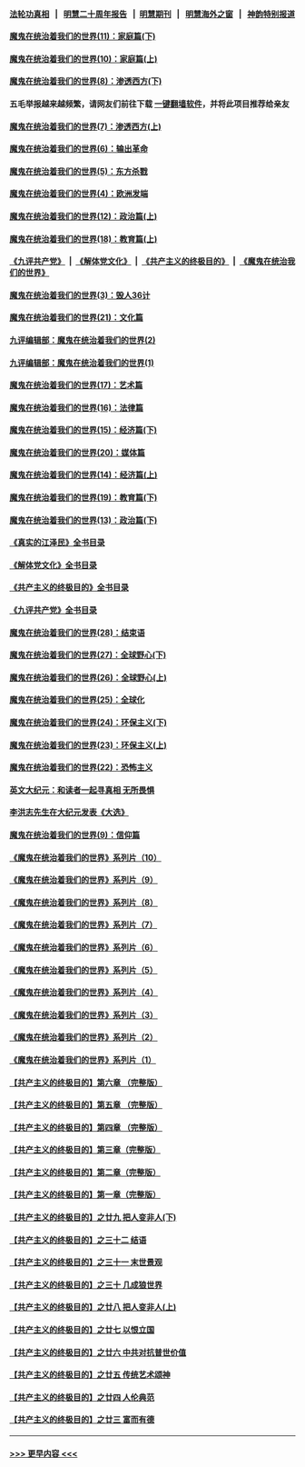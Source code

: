 #### [法轮功真相](https://github.com/gfw-breaker/truth/blob/master/README.md?t=0) &nbsp;&nbsp;|&nbsp;&nbsp; [明慧二十周年报告](https://github.com/gfw-breaker/mh-reports/blob/master/README.md?t=0) &nbsp;&nbsp;|&nbsp;&nbsp;[明慧期刊](https://github.com/gfw-breaker/mh-qikan) &nbsp;&nbsp;|&nbsp;&nbsp; [明慧海外之窗](https://github.com/gfw-breaker/mh-news/blob/master/README.md?t=0) &nbsp;&nbsp;|&nbsp;&nbsp; [神韵特别报道](https://github.com/gfw-breaker/mh-news/blob/master/shenyun.md?t=0)
#### [魔鬼在统治着我们的世界(11)：家庭篇(下)](../pages/nsc422/n10440961.md?t=12041750) 
#### [魔鬼在统治着我们的世界(10)：家庭篇(上)](../pages/nsc422/n10435448.md?t=12041750) 
#### [魔鬼在统治着我们的世界(8)：渗透西方(下)](../pages/nsc422/n10429603.md?t=12041750) 
#### 五毛举报越来越频繁，请网友们前往下载 [一键翻墙软件](https://github.com/gfw-breaker/ssr-accounts)，并将此项目推荐给亲友
#### [魔鬼在统治着我们的世界(7)：渗透西方(上)](../pages/nsc422/n10426013.md?t=12041750) 
#### [魔鬼在统治着我们的世界(6)：输出革命](../pages/nsc422/n10421536.md?t=12041750) 
#### [魔鬼在统治着我们的世界(5)：东方杀戮](../pages/nsc422/n10417707.md?t=12041750) 
#### [魔鬼在统治着我们的世界(4)：欧洲发端](../pages/nsc422/n10414890.md?t=12041750) 
#### [魔鬼在统治着我们的世界(12)：政治篇(上)](../pages/nsc422/n10444576.md?t=12041750) 
#### [魔鬼在统治着我们的世界(18)：教育篇(上)](../pages/nsc422/n10526970.md?t=12041750) 
#### [《九评共产党》](https://github.com/begood0513/9ping.md/blob/master/README.md) &nbsp;|&nbsp; [《解体党文化》](../../../../jtdwh.md/blob/master/README.md)  &nbsp;|&nbsp; [《共产主义的终极目的》](../../../../gczydzjmd.md/blob/master/README.md) &nbsp;|&nbsp; [《魔鬼在统治我们的世界》](../../../../mgztzwmdsj.md/blob/master/README.md) 
#### [魔鬼在统治着我们的世界(3)：毁人36计](../pages/nsc422/n10411583.md?t=12041750) 
#### [魔鬼在统治着我们的世界(21)：文化篇](../pages/nsc422/n10597706.md?t=12041750) 
#### [九评编辑部：魔鬼在统治着我们的世界(2)](../pages/nsc422/n10410036.md?t=12041750) 
#### [九评编辑部：魔鬼在统治着我们的世界(1)](../pages/nsc422/n10406825.md?t=12041750) 
#### [魔鬼在统治着我们的世界(17)：艺术篇](../pages/nsc422/n10499093.md?t=12041750) 
#### [魔鬼在统治着我们的世界(16)：法律篇](../pages/nsc422/n10485969.md?t=12041750) 
#### [魔鬼在统治着我们的世界(15)：经济篇(下)](../pages/nsc422/n10469975.md?t=12041750) 
#### [魔鬼在统治着我们的世界(20)：媒体篇](../pages/nsc422/n10586579.md?t=12041750) 
#### [魔鬼在统治着我们的世界(14)：经济篇(上)](../pages/nsc422/n10457370.md?t=12041750) 
#### [魔鬼在统治着我们的世界(19)：教育篇(下)](../pages/nsc422/n10564808.md?t=12041750) 
#### [魔鬼在统治着我们的世界(13)：政治篇(下)](../pages/nsc422/n10448270.md?t=12041750) 
#### [《真实的江泽民》全书目录](../pages/nsc422/n13721399.md?t=12041750) 
#### [《解体党文化》全书目录](../pages/nsc422/n13721157.md?t=12041750) 
#### [《共产主义的终极目的》全书目录](../pages/nsc422/n13721048.md?t=12041750) 
#### [《九评共产党》全书目录](../pages/nsc422/n13708085.md?t=12041750) 
#### [魔鬼在统治着我们的世界(28)：结束语](../pages/nsc422/n10936246.md?t=12041750) 
#### [魔鬼在统治着我们的世界(27)：全球野心(下)](../pages/nsc422/n10928319.md?t=12041750) 
#### [魔鬼在统治着我们的世界(26)：全球野心(上)](../pages/nsc422/n10900318.md?t=12041750) 
#### [魔鬼在统治着我们的世界(25)：全球化](../pages/nsc422/n10788205.md?t=12041750) 
#### [魔鬼在统治着我们的世界(24)：环保主义(下)](../pages/nsc422/n10695307.md?t=12041750) 
#### [魔鬼在统治着我们的世界(23)：环保主义(上)](../pages/nsc422/n10688613.md?t=12041750) 
#### [魔鬼在统治着我们的世界(22)：恐怖主义](../pages/nsc422/n10614727.md?t=12041750) 
#### [英文大纪元：和读者一起寻真相 无所畏惧](../pages/nsc422/n12542027.md?t=12041750) 
#### [李洪志先生在大纪元发表《大选》](../pages/nsc422/n12534746.md?t=12041750) 
#### [魔鬼在统治着我们的世界(9)：信仰篇](../pages/nsc422/n10432159.md?t=12041750) 
#### [《魔鬼在统治着我们的世界》系列片（10）](../pages/nsc422/n12292670.md?t=12041750) 
#### [《魔鬼在统治着我们的世界》系列片（9）](../pages/nsc422/n12290859.md?t=12041750) 
#### [《魔鬼在统治着我们的世界》系列片（8）](../pages/nsc422/n12287445.md?t=12041750) 
#### [《魔鬼在统治着我们的世界》系列片（7）](../pages/nsc422/n12283425.md?t=12041750) 
#### [《魔鬼在统治着我们的世界》系列片（6）](../pages/nsc422/n12282314.md?t=12041750) 
#### [《魔鬼在统治着我们的世界》系列片（5）](../pages/nsc422/n12281419.md?t=12041750) 
#### [《魔鬼在统治着我们的世界》系列片（4）](../pages/nsc422/n12274024.md?t=12041750) 
#### [《魔鬼在统治着我们的世界》系列片（3）](../pages/nsc422/n12271322.md?t=12041750) 
#### [《魔鬼在统治着我们的世界》系列片（2）](../pages/nsc422/n12269049.md?t=12041750) 
#### [《魔鬼在统治着我们的世界》系列片（1）](../pages/nsc422/n12267575.md?t=12041750) 
#### [【共产主义的终极目的】第六章 （完整版）](../pages/nsc422/n11428913.md?t=12041750) 
#### [【共产主义的终极目的】第五章 （完整版）](../pages/nsc422/n11428912.md?t=12041750) 
#### [【共产主义的终极目的】第四章 （完整版）](../pages/nsc422/n11428907.md?t=12041750) 
#### [【共产主义的终极目的】第三章（完整版）](../pages/nsc422/n11428848.md?t=12041750) 
#### [【共产主义的终极目的】第二章（完整版）](../pages/nsc422/n11428831.md?t=12041750) 
#### [【共产主义的终极目的】第一章（完整版）](../pages/nsc422/n11417651.md?t=12041750) 
#### [【共产主义的终极目的】之廿九 把人变非人(下)](../pages/nsc422/n11344140.md?t=12041750) 
#### [【共产主义的终极目的】之三十二 结语](../pages/nsc422/n11360535.md?t=12041750) 
#### [【共产主义的终极目的】之三十一 末世景观](../pages/nsc422/n11351129.md?t=12041750) 
#### [【共产主义的终极目的】之三十 几成狼世界](../pages/nsc422/n11348280.md?t=12041750) 
#### [【共产主义的终极目的】之廿八 把人变非人(上)](../pages/nsc422/n11340492.md?t=12041750) 
#### [【共产主义的终极目的】之廿七 以恨立国](../pages/nsc422/n11336944.md?t=12041750) 
#### [【共产主义的终极目的】之廿六 中共对抗普世价值](../pages/nsc422/n11324785.md?t=12041750) 
#### [【共产主义的终极目的】之廿五 传统艺术颂神](../pages/nsc422/n11296396.md?t=12041750) 
#### [【共产主义的终极目的】之廿四 人伦典范](../pages/nsc422/n11296397.md?t=12041750) 
#### [【共产主义的终极目的】之廿三 富而有德](../pages/nsc422/n11283598.md?t=12041750) 

----
#### [ >>> 更早内容 <<< ](../indexes/nsc422-earlier.md)
